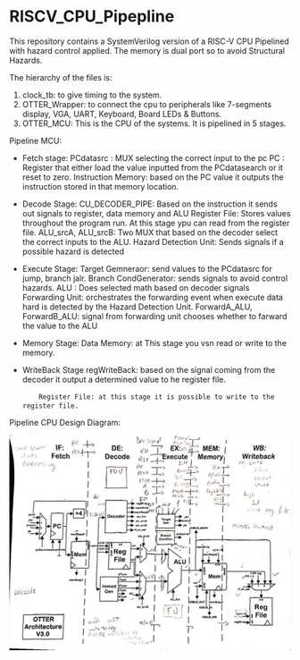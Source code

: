 # RISCV_CPU_Pipepline

This repository contains a SystemVerilog version of a RISC-V CPU Pipelined with hazard control applied.
The memory is dual port so to avoid Structural Hazards.

The hierarchy of the files is:

1. clock_tb: to give timing to the system.
2. OTTER_Wrapper: to connect the cpu to peripherals like 7-segments display, VGA, UART, Keyboard, Board LEDs & Buttons.
3. OTTER_MCU: This is the CPU of the systems. It is pipelined in 5 stages. 

Pipeline MCU:

* Fetch stage:
 PCdatasrc      : MUX selecting the correct input to the pc
 PC             : Register that either load the value inputted from the PCdatasearch or it reset to zero.
 Instruction Memory: based on the PC value it outputs the instruction stored in that memory location.

* Decode Stage:
          CU_DECODER_PIPE: Based on the instruction it sends out signals to register, data memory and ALU
          Register File: Stores values throughout the program run. 
                          At this stage ypu can read from the register file.
          ALU_srcA, ALU_srcB: Two MUX that based on the decoder select the correct inputs to the ALU.
          Hazard Detection Unit: Sends signals if a possible hazard is detected 

* Execute Stage:
          Target Gemneraor: send values to the PCdatasrc for jump, branch jalr.
          Branch CondGenerator: sends signals to avoid control hazards.
          ALU            : Does selected math based on decoder signals
          Forwarding Unit: orchestrates the forwarding event when execute data hard is detected by the Hazard Detection Unit.
          ForwardA_ALU, ForwardB_ALU: signal from forwarding unit chooses whether to farward the value to the ALU

* Memory Stage:
          Data Memory: at This stage you vsn read or write to the memory.

* WriteBack Stage
          regWriteBack: based on the signal coming from the decoder it output a determined value to he register file.
          
          Register File: at this stage it is possible to write to the register file.
       
       
Pipeline CPU Design Diagram: 

![alt text](https://github.com/FilippoCheein/RISCV_CPU_Pipepline/blob/main/Pipeline_Diagram.png?raw=true)

